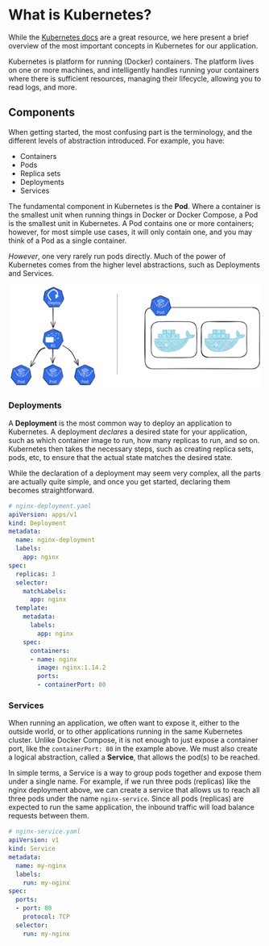 # What is Kubernetes?

While the [Kubernetes docs](https://kubernetes.io/docs/tutorials/kubernetes-basics/) are a great resource, we here present a brief overview of the most important concepts in Kubernetes for our application.

Kubernetes is platform for running (Docker) containers.
The platform lives on one or more machines, and intelligently handles running your containers where there is sufficient resources, managing their lifecycle, allowing you to read logs, and more.

## Components

When getting started, the most confusing part is the terminology, and the different levels of abstraction introduced.
For example, you have:

- Containers
- Pods
- Replica sets
- Deployments
- Services

The fundamental component in Kubernetes is the **Pod**.
Where a container is the smallest unit when running things in Docker or Docker Compose, a Pod is the smallest unit in Kubernetes.
A Pod contains one or more containers;
however, for most simple use cases, it will only contain one, and you may think of a Pod as a single container.

_However_, one very rarely run pods directly.
Much of the power of Kubernetes comes from the higher level abstractions, such as Deployments and Services.

![](../assets/k8s-components.svg)

### Deployments

A **Deployment** is the most common way to deploy an application to Kubernetes.
A deployment *declares* a desired state for your application, such as which container image to run, how many replicas to run, and so on.
Kubernetes then takes the necessary steps, such as creating replica sets, pods, etc, to ensure that the actual state matches the desired state.

While the declaration of a deployment may seem very complex, all the parts are actually quite simple, and once you get started, declaring them becomes straightforward.

```yaml
# nginx-deployment.yaml
apiVersion: apps/v1
kind: Deployment
metadata:
  name: nginx-deployment
  labels:
    app: nginx
spec:
  replicas: 3
  selector:
    matchLabels:
      app: nginx
  template:
    metadata:
      labels:
        app: nginx
    spec:
      containers:
      - name: nginx
        image: nginx:1.14.2
        ports:
        - containerPort: 80
```

### Services

When running an application, we often want to expose it, either to the outside world, or to other applications running in the same Kubernetes cluster.
Unlike Docker Compose, it is not enough to just expose a container port, like the `containerPort: 80` in the example above.
We must also create a logical abstraction, called a **Service**, that allows the pod(s) to be reached.

In simple terms, a Service is a way to group pods together and expose them under a single name.
For example, if we run three pods (replicas) like the nginx deployment above, we can create a service that allows us to reach all three pods under the name `nginx-service`.
Since all pods (replicas) are expected to run the same application, the inbound traffic will load balance requests between them.

```yaml
# nginx-service.yaml
apiVersion: v1
kind: Service
metadata:
  name: my-nginx
  labels:
    run: my-nginx
spec:
  ports:
  - port: 80
    protocol: TCP
  selector:
    run: my-nginx
```
